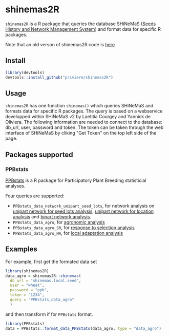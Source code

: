 # shinemas2R

`shinemas2R` is a R package that  queries the database SHiNeMaS ([Seeds History and Network Management System](https://sourcesup.renater.fr/frs/?group_id=2295)) and format data for specific R packages.

Note that an old verson of shinemas2R code is [here](https://github.com/priviere/shinemas2R_deprecated)

## Install

```r
library(devtools)
devtools::install_github("priviere/shinemas2R")
```

## Usage

`shinemas2R` has one function `shinemas()` which queries SHiNeMaS and formats data for specific R packages.
The query is based on a webservice developped within SHiNeMaS v2 by Laetitia Courgey and Yannick de Oliviera. 
The following information are needed to connect to the database:  db_url, user, password and token.
The token can be taken through the web interface of SHiNeMaS by cliking "Get Token" on the top left side of the page.

## Packages supported

### PPBstats

[PPBstats](https://priviere.github.io/PPBstats_web_site/) is a R package for Participatory Plant Breeding statisticial analyses. 

Four queries are supported:

- `PPBstats_data_network_unipart_seed_lots`, for network analysis on
[unipart network for seed lots analysis](https://priviere.github.io/PPBstats_web_site/book/unipart-network-for-seed-lots-analysis.html#format-the-data), 
[unipart network for location analysis](https://priviere.github.io/PPBstats_web_site/book/unipart-network-for-location-analysis.html#format-the-data-1) and 
[bipart network analysis](https://priviere.github.io/PPBstats_web_site/book/bipart-network-analysis.html#format-the-data-2).
- `PPBstats_data_agro`, for [agronomic analysis](https://priviere.github.io/PPBstats_web_site/book/intro-agro.html#data-agro)
- `PPBstats_data_agro_SR`, for [response to selection analysis](https://priviere.github.io/PPBstats_web_site/book/family-4.html#response-to-selection)
- `PPBstats_data_agro_HA`, for [local adaptation analysis](https://priviere.github.io/PPBstats_web_site/book/family-4.html#study-local-adaptation)


## Examples


For example, first get the formated data set
```r
library(shinemas2R)
data_agro = shinemas2R::shinemas(
  db_url = "shinemas.local.seed",
  user = "wheat",
  password = "ppb",
  token = "1234",
  query = "PPBstats_data_agro"
  )
```

and then transform if for `PPBstats` format.

```r
library(PPBstats)
data = PPBstats::format_data_PPBstats(data_agro, type = "data_agro")
```



